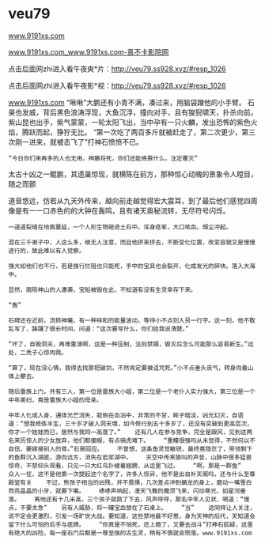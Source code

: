 # veu79
www.9191xs.com

www.9191xs.com_www.9191xs.com-真不卡影院网

点击后面网zhi进入看午夜爽*片：http://veu79.ss928.xyz/#resp_1026

点击后面网zhi进入看午夜影*视：http://veu79.ss928.xyz/#resp_1026

www.9191xs.com    “啾啾”大鹏还有小青不满，凑过来，用脑袋蹭他的小手臂。    石昊也发威，背后黑色浪涛浮现，大鱼沉浮，撞向对手，且有狻猊啸天，扑杀向前。    紫山昆也出手，紫气蒙蒙，一轮太阳飞出，当中孕有一只火麟，发出恐怖的紫色火焰，腾跃而起，狰狞无比。    “第一次吃了两百多斤就被赶走了，第二次更少，第三次刚一进来，就被击飞了”打神石愤愤不已。

    “今日你们来再多的人也无用，神藤将死，你们还能倚靠什么，注定覆灭”

太古十凶之一鲲鹏，其遗巢惊现，就横陈在前方，那种惊心动魄的景象令人瞠目，随之而颤

道音悠远，仿若从九天外传来，越向前走越觉得宏大震耳，到了最后他们感觉四周像是有一一口赤色的的大钟在轰鸣，且有诸天奥秘流转，无尽符号闪烁。

    一道道裂缝在地面蔓延，一个人形生物砸进土石中。浑身痉挛，大口咳血。烟尘冲起。

    混在三千弟子中，人这么多，根无人注意，而且他挤来挤去，不断变化位置，改变容貌又是慢慢进行的，故此难以有人觉察。

    强大如他们也不行，若是强行拦阻也只能死，手中的宝具也会裂开，化成发光的碎块。落入大海中。

    显然，南陨神山的人遭袭，宝船被毁在此，不知道有没有生灵幸存下来。

    “轰”

    石碑还在近前，流转神曦，有一种祥和的能量波动，等待小不点刻入另一行字。这一刻，他不敢乱写了，踌躇了很长时间，问道：“这次要写什么，你们给我说清楚。”

    “坏了，自毁洞天，再难重演啊，这是一种压制，法则禁锢，毁灭后怎么可能那么容易新生。”远处，二秃子心惊肉跳。

    “算了，现在没心情，我得去找那把破剑，不然肯定要被诅咒死。”小不点垂头丧气，转身向着山体上攀去。

    随后雷族上门，共有三人，第一位是雷族大小姐，第二位是一个老仆人实力强大，第三位是一个中年美妇，竟是雷族大小姐的母亲。

    中年人化成人身，通体光芒消失，栽倒在血泊中，非常的不甘，眸子暗淡，凶光幻灭，自语道：“想我修炼半生，三十岁才破入洞天境，如今修行到五十多岁了，还没有突破到更高层次，你才一个娃娃而已，居然与我同一高度了。”    还有几人在参与竞争，完全是跟风，见到这两名来历惊人的少女放弃，他们都傻眼，有点骑虎难下。    “重瞳很强吗从未觉得，不然何以不自信，要嫁接别人的骨。”石昊回应。    不曾想，这条鱼灵觉敏锐，最终竟隐忍了，带领剩下的鱼群沉入湖底，游向远方，消失在岩浆湖中。    天空中传来狼叫的声音，山脉中很多猛兽惊奇，不禁仰头观看，只见一只大红鸟扑棱着翅膀，从这里飞过。    “啊，那是一群鱼”    众人一怔，这不是他第一次提起这个名字了，许多人惊异，他不是出自补天阁吗，还与什么至尊殿堂有关    不过，熊孩子相当的凶残，并不畏惧，几次差点冲到螭龙的身上，磨动一嘴雪白而亮晶晶的小牙，就要下嘴。    哧哧声响起，漫天飞舞的魔须飞来，闪动寒光，如星河垂落。    离地还有十几米高，三个孩子就跳了下去，风声呼呼，那名中年人见状，喝道：“慢点，不要太急”    另有人威胁，将一罐宝血放在了石桌上。    “当”    这同样让人关注，说不定会更激烈，引发一场旷世大战。要知道，这些禁地最不好惹，身为天神的后代，天知道会留下什么可怕的后手与底牌。    “你真是不怕死，还上瘾了，又要去战斗”打神石狐疑，这里有绝大的凶险，每一座石门后都是一尊至强的古生灵，稍有不慎就会殒落。www.9191xs.com
